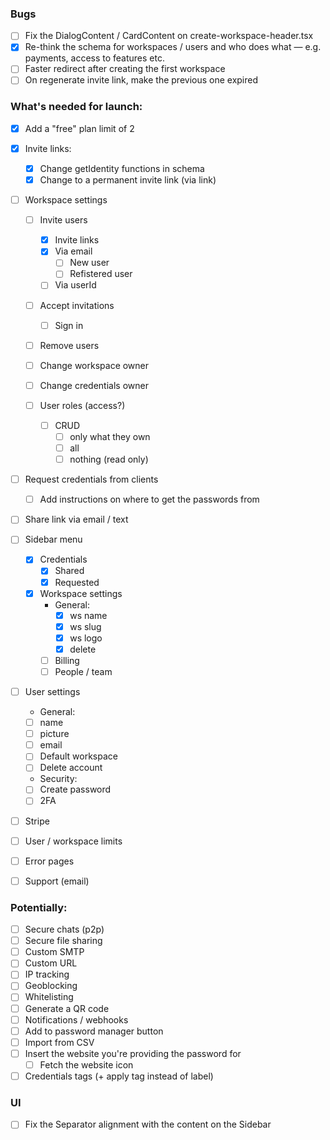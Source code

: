### Bugs

-   [ ] Fix the DialogContent / CardContent on create-workspace-header.tsx
-   [x] Re-think the schema for workspaces / users and who does what — e.g. payments, access to features etc.
-   [ ] Faster redirect after creating the first workspace
-   [ ] On regenerate invite link, make the previous one expired

### What's needed for launch:

-   [x] Add a "free" plan limit of 2
-   [x] Invite links:

    -   [x] Change getIdentity functions in schema
    -   [x] Change to a permanent invite link (via link)

-   [ ] Workspace settings

    -   [ ] Invite users
        -   [x] Invite links
        -   [x] Via email
            -   [ ] New user
            -   [ ] Refistered user
        -   [ ] Via userId
    -   [ ] Accept invitations

        -   [ ] Sign in

    -   [ ] Remove users
    -   [ ] Change workspace owner
    -   [ ] Change credentials owner
    -   [ ] User roles (access?)
        -   [ ] CRUD
            -   [ ] only what they own
            -   [ ] all
            -   [ ] nothing (read only)

-   [ ] Request credentials from clients

    -   [ ] Add instructions on where to get the passwords from

-   [ ] Share link via email / text

-   [ ] Sidebar menu

    -   [x] Credentials
        -   [x] Shared
        -   [x] Requested
    -   [x] Workspace settings
        -   General:
            -   [x] ws name
            -   [x] ws slug
            -   [x] ws logo
            -   [x] delete
        -   [ ] Billing
        -   [ ] People / team

-   [ ] User settings

    -   General:
    -   [ ] name
    -   [ ] picture
    -   [ ] email
    -   [ ] Default workspace
    -   [ ] Delete account
    -   Security:
    -   [ ] Create password
    -   [ ] 2FA

-   [ ] Stripe
-   [ ] User / workspace limits
-   [ ] Error pages
-   [ ] Support (email)

### Potentially:

-   [ ] Secure chats (p2p)
-   [ ] Secure file sharing
-   [ ] Custom SMTP
-   [ ] Custom URL
-   [ ] IP tracking
-   [ ] Geoblocking
-   [ ] Whitelisting
-   [ ] Generate a QR code
-   [ ] Notifications / webhooks
-   [ ] Add to password manager button
-   [ ] Import from CSV
-   [ ] Insert the website you're providing the password for
    -   [ ] Fetch the website icon
-   [ ] Credentials tags (+ apply tag instead of label)

### UI

-   [ ] Fix the Separator alignment with the content on the Sidebar
